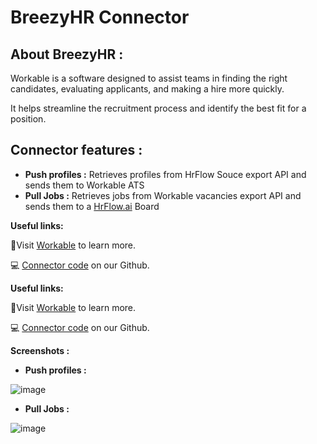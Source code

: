 # BreezyHR Connector

## About BreezyHR :

Workable is a software designed to assist teams in finding the right candidates, evaluating applicants, and making a hire more quickly. 

It helps streamline the recruitment process and identify the best fit for a position.

## Connector features :

- **Push profiles :**  Retrieves profiles from HrFlow Souce export API and sends them to Workable ATS
- **Pull Jobs :** Retrieves jobs from Workable vacancies export API  and sends them to a [HrFlow.ai](http://HrFlow.ai) Board

**Useful links:**

📄Visit [Workable](https://www.workable.com/) to learn more.

💻 [Connector code](https://github.com/Sprenger07/hrflow-connectors/tree/feature/update-connector-workable/src/hrflow_connectors/connectors/workable) on our Github.

**Useful links:**

📄Visit [Workable](https://www.workable.com/) to learn more.

💻 [Connector code](https://github.com/Sprenger07/hrflow-connectors/tree/feature/update-connector-workable/src/hrflow_connectors/connectors/workable) on our Github.

**Screenshots :**

- **Push profiles :**

![image](https://user-images.githubusercontent.com/55802491/210258854-6eb81fb4-6844-4e36-86c0-63dd50baa218.png)

    
- **Pull Jobs :**

![image](https://user-images.githubusercontent.com/55802491/210258882-e9e0abda-62a5-4267-89f0-61460c10abe1.png)